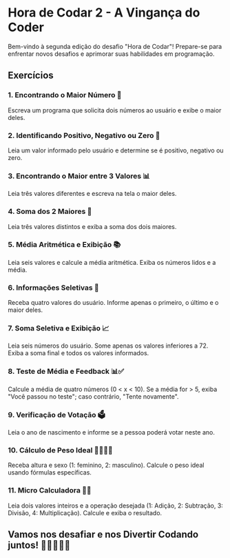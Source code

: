 # Hora de Codar 2 - A Vingança do Coder

Bem-vindo à segunda edição do desafio "Hora de Codar"! Prepare-se para enfrentar novos desafios e aprimorar suas habilidades em programação.

## Exercícios

### 1. Encontrando o Maior Número 🚀
Escreva um programa que solicita dois números ao usuário e exibe o maior deles.

### 2. Identificando Positivo, Negativo ou Zero 🤔
Leia um valor informado pelo usuário e determine se é positivo, negativo ou zero.

### 3. Encontrando o Maior entre 3 Valores 📊
Leia três valores diferentes e escreva na tela o maior deles.

### 4. Soma dos 2 Maiores 🧮
Leia três valores distintos e exiba a soma dos dois maiores.

### 5. Média Aritmética e Exibição 📚
Leia seis valores e calcule a média aritmética. Exiba os números lidos e a média.

### 6. Informações Seletivas 🎯
Receba quatro valores do usuário. Informe apenas o primeiro, o último e o maior deles.

### 7. Soma Seletiva e Exibição 📈
Leia seis números do usuário. Some apenas os valores inferiores a 72. Exiba a soma final e todos os valores informados.

### 8. Teste de Média e Feedback 📊✅
Calcule a média de quatro números (0 < x < 10). Se a média for > 5, exiba "Você passou no teste"; caso contrário, "Tente novamente".

### 9. Verificação de Votação 🗳️
Leia o ano de nascimento e informe se a pessoa poderá votar neste ano.

### 10. Cálculo de Peso Ideal 🏋️‍♀️🏋️‍♂️
Receba altura e sexo (1: feminino, 2: masculino). Calcule o peso ideal usando fórmulas específicas.

### 11. Micro Calculadora 🔢✨
Leia dois valores inteiros e a operação desejada (1: Adição, 2: Subtração, 3: Divisão, 4: Multiplicação). Calcule e exiba o resultado.

## Vamos nos desafiar e nos Divertir Codando juntos! 🚀👩‍💻👨‍💻

